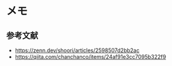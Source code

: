 # メモ

## 参考文献

- https://zenn.dev/shoori/articles/2598507d2bb2ac
- https://qiita.com/chanchanco/items/24af91e3cc7095b322f9

